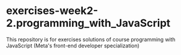 # exercises-week2-2.programming_with_JavaScript
This repository is for exercises solutions of course programming with JavaScript (Meta's front-end developer specialization)
